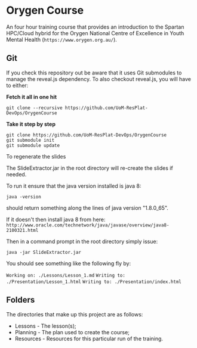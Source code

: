 # Orygen Course
An four hour training course that provides an introduction to the Spartan HPC/Cloud hybrid for the Orygen National Centre of Excellence in Youth Mental Health (`https://www.orygen.org.au/`).

## Git

If you check this repository out be aware that it uses Git submodules to manage the reveal.js dependency. To also checkout reveal.js, you will have to either:

**Fetch it all in one hit**

`git clone --recursive https://github.com/UoM-ResPlat-DevOps/OrygenCourse`


**Take it step by step**

`git clone https://github.com/UoM-ResPlat-DevOps/OrygenCourse`    
`git submodule init`     
`git submodule update`

To regenerate the slides

The SlideExtractor.jar in the root directory will re-create the slides if needed.

To run it ensure that the java version installed is java 8:

`java -version`

should return something along the lines of java version "1.8.0_65".

If it doesn't then install java 8 from here: `http://www.oracle.com/technetwork/java/javase/overview/java8-2100321.html`

Then in a command prompt in the root directory simply issue:

`java -jar SlideExtractor.jar`

You should see something like the following fly by:

`Working on: ./Lessons/Lesson_1.md`
`Writing to: ./Presentation/Lesson_1.html`
`Writing to: ./Presentation/index.html`

## Folders

The directories that make up this project are as follows:

* Lessons - The lesson(s);
* Planning - The plan used to create the course;
* Resources - Resources for this particular run of the training.

